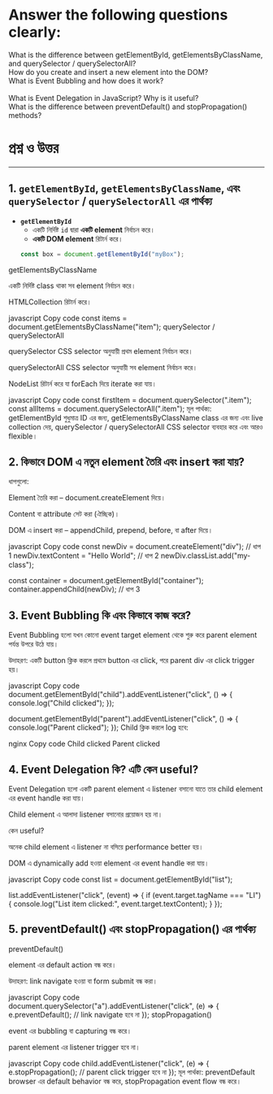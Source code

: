 #  Answer the following questions clearly: <br>
What is the difference between getElementById, getElementsByClassName, and querySelector / querySelectorAll? <br>
How do you create and insert a new element into the DOM? <br>
What is Event Bubbling and how does it work? <br>  
What is Event Delegation in JavaScript? Why is it useful? <br>
What is the difference between preventDefault() and stopPropagation() methods? <br>

প্রশ্ন ও উত্তর <br>
==========

---

## 1. `getElementById`, `getElementsByClassName`, এবং `querySelector` / `querySelectorAll` এর পার্থক্য

- **`getElementById`**  
  - একটি নির্দিষ্ট `id` দ্বারা **একটি element** নির্বাচন করে।  
  - **একটি DOM element** রিটার্ন করে।  
  ```javascript
  const box = document.getElementById("myBox");
getElementsByClassName

একটি নির্দিষ্ট class থাকা সব element নির্বাচন করে।

HTMLCollection রিটার্ন করে।

javascript
Copy code
const items = document.getElementsByClassName("item");
querySelector / querySelectorAll

querySelector CSS selector অনুযায়ী প্রথম element নির্বাচন করে।

querySelectorAll CSS selector অনুযায়ী সব element নির্বাচন করে।

NodeList রিটার্ন করে যা forEach দিয়ে iterate করা যায়।

javascript
Copy code
const firstItem = document.querySelector(".item");
const allItems = document.querySelectorAll(".item");
মূল পার্থক্য:
getElementById শুধুমাত্র ID এর জন্য, getElementsByClassName class এর জন্য এবং live collection দেয়,
querySelector / querySelectorAll CSS selector ব্যবহার করে এবং আরও flexible।

## 2. কিভাবে DOM এ নতুন element তৈরি এবং insert করা যায়?
ধাপগুলো:

Element তৈরি করা – document.createElement দিয়ে।

Content বা attribute সেট করা (ঐচ্ছিক)।

DOM এ insert করা – appendChild, prepend, before, বা after দিয়ে।

javascript
Copy code
const newDiv = document.createElement("div"); // ধাপ 1
newDiv.textContent = "Hello World";          // ধাপ 2
newDiv.classList.add("my-class");

const container = document.getElementById("container");
container.appendChild(newDiv);               // ধাপ 3

## 3. Event Bubbling কি এবং কিভাবে কাজ করে?
Event Bubbling হলো যখন কোনো event target element থেকে শুরু করে parent element পর্যন্ত উপরে উঠে যায়।

উদাহরণ: একটি button ক্লিক করলে প্রথমে button এর click, পরে parent div এর click trigger হয়।

javascript
Copy code
document.getElementById("child").addEventListener("click", () => {
  console.log("Child clicked");
});

document.getElementById("parent").addEventListener("click", () => {
  console.log("Parent clicked");
});
Child ক্লিক করলে log হবে:

nginx
Copy code
Child clicked
Parent clicked

## 4. Event Delegation কি? এটি কেন useful?
Event Delegation হলো একটি parent element এ listener বসানো যাতে তার child element এর event handle করা যায়।

Child element এ আলাদা listener বসানোর প্রয়োজন হয় না।

কেন useful?

অনেক child element এ listener না বসিয়ে performance better হয়।

DOM এ dynamically add হওয়া element এর event handle করা যায়।

javascript
Copy code
const list = document.getElementById("list");

list.addEventListener("click", (event) => {
  if (event.target.tagName === "LI") {
    console.log("List item clicked:", event.target.textContent);
  }
});

## 5. preventDefault() এবং stopPropagation() এর পার্থক্য
preventDefault()

element এর default action বন্ধ করে।

উদাহরণ: link navigate হওয়া বা form submit বন্ধ করা।

javascript
Copy code
document.querySelector("a").addEventListener("click", (e) => {
  e.preventDefault(); // link navigate হবে না
});
stopPropagation()

event এর bubbling বা capturing বন্ধ করে।

parent element এর listener trigger হবে না।

javascript
Copy code
child.addEventListener("click", (e) => {
  e.stopPropagation(); // parent click trigger হবে না
});
মূল পার্থক্য:
preventDefault browser এর default behavior বন্ধ করে,
stopPropagation event flow বন্ধ করে।
